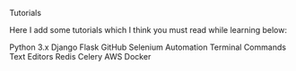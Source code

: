 Tutorials

Here I add some tutorials which I think you must read while learning below: 

Python 3.x
Django
Flask
GitHub
Selenium Automation
Terminal Commands
Text Editors
Redis
Celery
AWS
Docker



